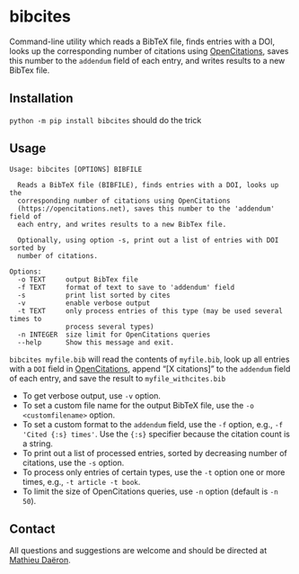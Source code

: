 # bibcites

Command-line utility which reads a BibTeX file, finds entries with a DOI, looks up the corresponding number of citations using [OpenCitations], saves this number to the `addendum` field of each entry, and writes results to a new BibTex file.

## Installation

`python -m pip install bibcites` should do the trick

## Usage

````
Usage: bibcites [OPTIONS] BIBFILE

  Reads a BibTeX file (BIBFILE), finds entries with a DOI, looks up the
  corresponding number of citations using OpenCitations
  (https://opencitations.net), saves this number to the 'addendum' field of
  each entry, and writes results to a new BibTex file.

  Optionally, using option -s, print out a list of entries with DOI sorted by
  number of citations.

Options:
  -o TEXT     output BibTex file
  -f TEXT     format of text to save to 'addendum' field
  -s          print list sorted by cites
  -v          enable verbose output
  -t TEXT     only process entries of this type (may be used several times to
              process several types)
  -n INTEGER  size limit for OpenCitations queries
  --help      Show this message and exit.
````

`bibcites myfile.bib` will read the contents of `myfile.bib`, look up all entries with a `DOI` field in [OpenCitations], append “[X citations]” to the `addendum` field of each entry, and save the result to `myfile_withcites.bib`

* To get verbose output, use `-v` option.
* To set a custom file name for the output BibTeX file, use the `-o <customfilename>` option.
* To set a custom format to the `addendum` field, use the `-f` option, e.g., `-f 'Cited {:s} times'`. Use the `{:s}` specifier because the citation count is a string.
* To print out a list of processed entries, sorted by decreasing number of citations, use the `-s` option.
* To process only entries of certain types, use the `-t` option one or more times, e.g., `-t article -t book`.
* To limit the size of OpenCitations queries, use `-n` option (default is `-n 50`).


## Contact

All questions and suggestions are welcome and should be directed at [Mathieu Daëron](mailto:daeron@lsce.ipsl.fr?subject=[D47crunch]).

[OpenCitations]: (https://opencitations.net)